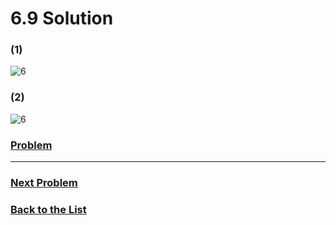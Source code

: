 # 6.9 Solution

### (1)

![6](Images/6.9.1.png)

### (2)

![6](Images/6.9.2.png)

### [**Problem**](../Problems/6.9.md)

___

### [**Next Problem**](../Problems/6.10.md)

### [**Back to the List**](../#list-of-problems)